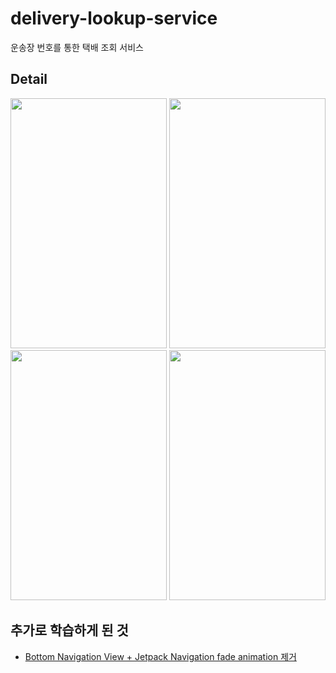 # delivery-lookup-service                   
운송장 번호를 통한 택배 조회 서비스                  

## Detail                     

<img src="https://user-images.githubusercontent.com/71416677/145714931-b03d35d6-ce45-46a4-b26d-aa67e9d7b4b5.gif" width="250" height="400"/>    
<img src="https://user-images.githubusercontent.com/71416677/145714943-383d6a26-c83d-40a5-934b-98ba9f90cd88.gif" width="250" height="400"/>                               <img src="https://user-images.githubusercontent.com/71416677/145714971-60e8abb2-8fc6-437a-8bde-474d8bfde019.gif" width="250" height="400"/>        
<img src="https://user-images.githubusercontent.com/71416677/145714992-0132563f-5df0-40da-86ac-a4356dbb3a91.gif" width="250" height="400"/>

## 추가로 학습하게 된 것                           
* [Bottom Navigation View + Jetpack Navigation fade animation 제거](https://hungseong.tistory.com/35)             
